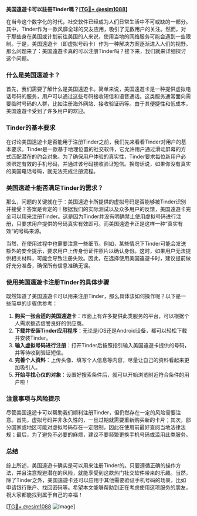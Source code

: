 **美国遠遊卡可以註冊Tinder嗎？[[TG💪+ @esim1088](https://t.me/s/esim1088)]**

在当今这个数字化的时代，社交软件已经成为人们日常生活中不可或缺的一部分。其中，Tinder作为一款风靡全球的交友应用，吸引了无数用户的关注。然而，对于那些身在美国或计划前往美国的人来说，使用当地的网络服务可能会遇到一些限制。于是，美国遠遊卡（即虚拟号码卡）作为一种解决方案逐渐进入人们的视野。那么问题来了：美国遠遊卡真的可以注册Tinder吗？接下来，我们就来详细探讨这个问题。

### 什么是美国遠遊卡？

首先，我们需要了解什么是美国遠遊卡。简单来说，美国遠遊卡是一种提供虚拟电话号码的服务，用户可以通过这些号码接收短信和语音通话。这类服务通常面向需要临时号码的人群，比如注册海外网站、接收验证码等。由于其便捷性和低成本，美国遠遊卡受到了许多用户的欢迎。

### Tinder的基本要求

在讨论美国遠遊卡是否能用于注册Tinder之前，我们先来看看Tinder对用户的基本要求。Tinder是一款基于地理位置的社交软件，它允许用户通过滑动屏幕的方式匹配潜在的约会对象。为了确保用户体验的真实性，Tinder要求每位新用户必须绑定有效的手机号码，并通过该号码接收验证短信。换句话说，如果你没有真实的美国电话号码，就无法完成注册流程。

### 美国遠遊卡能否满足Tinder的需求？

那么，问题的关键就在于：美国遠遊卡所提供的虚拟号码是否能够被Tinder识别并接受？答案是肯定的！根据我们的实际测试以及众多用户的反馈，美国遠遊卡完全可以用来注册Tinder。这是因为Tinder并没有明确禁止使用虚拟号码进行注册，只要求用户提供的号码真实有效即可。而美国遠遊卡正是这样一种“真实有效”的号码来源。

当然，在使用过程中也需要注意一些细节。例如，某些情况下Tinder可能会发送额外的安全提示，要求用户上传身份证件照片以确认身份。这时，如果用户无法提供相关材料，可能会导致注册失败。因此，在选择使用美国遠遊卡时，建议提前做好充分准备，确保所有信息准确无误。

### 使用美国遠遊卡注册Tinder的具体步骤

既然知道了美国遠遊卡可以用来注册Tinder，那么具体该如何操作呢？以下是一些简单的步骤供参考：

1. **购买一张合适的美国遠遊卡**：市面上有许多提供此类服务的平台，可以根据个人需求挑选信誉良好的供应商。
2. **下载并安装Tinder应用程序**：无论是iOS还是Android设备，都可以轻松下载并安装Tinder。
3. **输入虚拟号码进行注册**：打开Tinder后按照指引输入美国遠遊卡提供的号码，并等待收到验证短信。
4. **完善个人资料**：上传头像、填写个人信息等内容，尽量让自己的资料看起来更加吸引人。
5. **开始寻找心仪的对象**：设置好搜索条件后，就可以开始浏览附近符合条件的用户啦！

### 注意事项与风险提示

尽管美国遠遊卡可以帮助我们顺利注册Tinder，但仍然存在一定的风险需要注意。首先，虚拟号码并非永久性的，一旦过期就需要重新购买新的卡片；其次，部分国家或地区可能对虚拟号码存在一定限制，因此在使用前最好查阅当地法律法规；最后，为了避免不必要的麻烦，建议不要频繁更换手机号码或滥用此类服务。

### 总结

综上所述，美国遠遊卡确实是可以用来注册Tinder的。只要遵循正确的操作方法，并且注意规避潜在的风险，就能享受到这款热门社交软件带来的乐趣。当然，除了Tinder之外，美国遠遊卡还可以应用于其他需要验证手机号码的场景，比如申请银行账户、找回密码等。希望本文能够帮助到正在考虑使用这项服务的朋友，祝大家都能找到属于自己的幸福！

[[TG💪+ @esim1088](https://t.me/s/esim1088) ![Image](https://i.postimg.cc/4NQfJmqS/Snipaste-2025-05-13-00-14-12.png)]